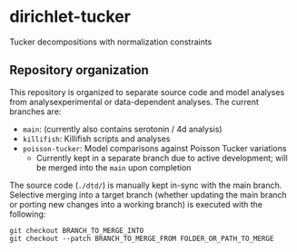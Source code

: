 # dirichlet-tucker
Tucker decompositions with normalization constraints

## Repository organization
This repository is organized to separate source code and model analyses from
analysexperimental or data-dependent analyses. The current branches are:
- `main`: (currently also contains serotonin / 4d analysis)
- `killifish`: Killifish scripts and analyses
- `poisson-tucker`: Model comparisons against Poisson Tucker variations
    - Currently kept in a separate branch due to active development; will be merged into the `main` upon completion

The source code (`./dtd/`) is manually kept in-sync with the main branch.
Selective merging into a target branch (whether updating the main branch or
porting new changes into a working branch) is executed with the following:
```
git checkout BRANCH_TO_MERGE_INTO
git checkout --patch BRANCH_TO_MERGE_FROM FOLDER_OR_PATH_TO_MERGE
```